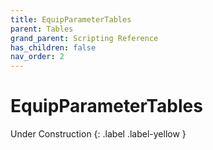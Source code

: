 ```yaml
---
title: EquipParameterTables
parent: Tables
grand_parent: Scripting Reference
has_children: false
nav_order: 2
---
```


# EquipParameterTables
Under Construction
{: .label .label-yellow }
